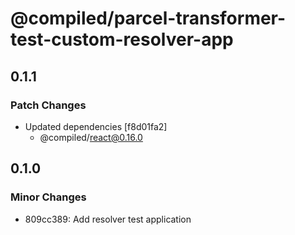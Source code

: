 # @compiled/parcel-transformer-test-custom-resolver-app

## 0.1.1

### Patch Changes

- Updated dependencies [f8d01fa2]
  - @compiled/react@0.16.0

## 0.1.0

### Minor Changes

- 809cc389: Add resolver test application

